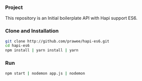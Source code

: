 ### Project
This repository is an Initial boilerplate API with Hapi support ES6.

### Clone and Installation
```bash
git clone http://github.com/prawee/hapi-es6.git
cd hapi-es6
npm install | yarn install | yarn
```

### Run
```bash
npm start | nodemon app.js | nodemon
```




